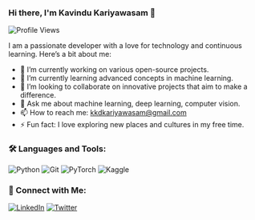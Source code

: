### Hi there, I'm Kavindu Kariyawasam 👋

![Profile Views](https://komarev.com/ghpvc/?username=KavinduKariyawasam)

I am a passionate developer with a love for technology and continuous learning. Here’s a bit about me:

- 🔭 I’m currently working on various open-source projects.
- 🌱 I’m currently learning advanced concepts in machine learning.
- 👯 I’m looking to collaborate on innovative projects that aim to make a difference.
- 💬 Ask me about machine learning, deep learning, computer vision.
- 📫 How to reach me: [kkdkariyawasam@gmail.com](mailto:kkdkariyawasam@gmail.com)
- ⚡ Fun fact: I love exploring new places and cultures in my free time.

### 🛠️ Languages and Tools:
![Python](https://img.shields.io/badge/-Python-3776AB?style=flat&logo=python&logoColor=white)
![Git](https://img.shields.io/badge/-Git-F05032?style=flat&logo=git&logoColor=white)
![PyTorch](https://img.shields.io/badge/PyTorch-EE4C2C?style=flat&logo=pytorch&logoColor=white)
![Kaggle](https://img.shields.io/badge/Kaggle-20BEFF?style=flat&logo=Kaggle&logoColor=white)

<!---
### 📈 GitHub Stats:
![Kavindu's GitHub stats](https://github-readme-stats.vercel.app/api?username=KavinduKariyawasam&show_icons=true&theme=radical)

### 🏆 My Trophies:
[![trophy](https://github-profile-trophy.vercel.app/?username=KavinduKariyawasam&theme=dracula)](https://github.com/ryo-ma/github-profile-trophy)
--->

### 🔗 Connect with Me:
[![LinkedIn](https://img.shields.io/badge/-LinkedIn-0077B5?style=flat&logo=linkedin&logoColor=white)](https://www.linkedin.com/in/-kavindukariyawasam16371/)
[![Twitter](https://img.shields.io/badge/-Twitter-1DA1F2?style=flat&logo=twitter&logoColor=white)](https://x.com/KavinduDushman)
